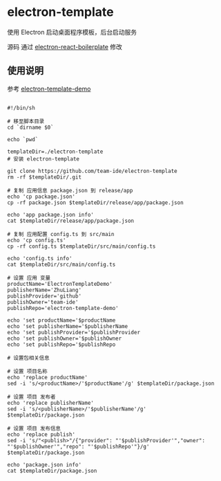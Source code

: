 # electron-template

使用 Electron 启动桌面程序模板，后台启动服务

源码 通过 [electron-react-boilerplate](https://github.com/electron-react-boilerplate/electron-react-boilerplate) 修改 

## 使用说明


参考 [electron-template-demo](https://github.com/team-ide/electron-template-demo)

```shell

#!/bin/sh

# 移至脚本目录
cd `dirname $0`

echo `pwd`

templateDir=./electron-template
# 安装 electron-template

git clone https://github.com/team-ide/electron-template
rm -rf $templateDir/.git

# 复制 应用信息 package.json 到 release/app
echo 'cp package.json'
cp -rf package.json $templateDir/release/app/package.json

echo 'app package.json info'
cat $templateDir/release/app/package.json

# 复制 应用配置 config.ts 到 src/main
echo 'cp config.ts'
cp -rf config.ts $templateDir/src/main/config.ts

echo 'config.ts info'
cat $templateDir/src/main/config.ts

# 设置 应用 变量
productName='ElectronTemplateDemo'
publisherName='ZhuLiang'
publishProvider='github'
publishOwner='team-ide'
publishRepo='electron-template-demo'

echo 'set productName='$productName
echo 'set publisherName='$publisherName
echo 'set publishProvider='$publishProvider
echo 'set publishOwner='$publishOwner
echo 'set publishRepo='$publishRepo

# 设置包相关信息

# 设置 项目名称
echo 'replace productName'
sed -i 's/<productName>/'$productName'/g' $templateDir/package.json

# 设置 项目 发布者
echo 'replace publisherName'
sed -i 's/<publisherName>/'$publisherName'/g' $templateDir/package.json

# 设置 项目 发布信息
echo 'replace publish'
sed -i 's/"<publish>"/{"provider": "'$publishProvider'","owner": "'$publishOwner'","repo": "'$publishRepo'"}/g' $templateDir/package.json

echo 'package.json info'
cat $templateDir/package.json

```